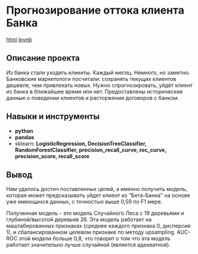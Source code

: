 # Прогнозирование оттока клиента Банка

[html](https://github.com/TomashA1980/Portfolio_All_Practicum_Projects/blob/main/bank_clients/bank_clients.html)   [ipynb](https://github.com/TomashA1980/Portfolio_All_Practicum_Projects/blob/main/bank_clients/bank_clients.ipynb)

## Описание проекта

Из банка стали уходить клиенты. Каждый месяц. Немного, но заметно. Банковские маркетологи посчитали: сохранять текущих клиентов дешевле, чем привлекать новых.
Нужно спрогнозировать, уйдёт клиент из банка в ближайшее время или нет. Предоставлены исторические данные о поведении клиентов и расторжении договоров с банком.


## Навыки и инструменты

- **python**
- **pandas**
- sklearn: **LogisticRegression, DecisionTreeClassifier, RandomForestClassifier, precision_recall_curve, roc_curve, precision_score, recall_score** 



## Вывод

Нам удалось достич поставленных целей, а именно получить модель, которая может предсказывать уйдет клиент из "Бета-Банка" на основе уже имеющихся данных, с точностью выше 0,59 по F1 мере.

Полученная модель - это модель Случайного Леса с 19 деревьями и глубиной/высотой деревьев 26. Эта модель работает на маштабированных признаках (среднее каждого признака 0, дисперсия 1), и сбалансированном целевом признаке по методу upsampling. AUC-ROC этой модели больше 0,8, что говорит о том что эта модель работает значительно лучше случайной (является адекватной).

